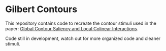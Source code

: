 # Gilbert Contours
This repository contains code to recreate the contour stimuli used in the paper: [Global Contour Saliency and Local Colinear Interactions](https://www.physiology.org/doi/pdf/10.1152/jn.00289.2002).  
  
Code still in development, watch out for more organized code and cleaner stimuli.
